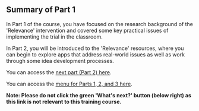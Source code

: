 ## Summary of Part 1
In Part 1 of the course, you have focused on the research background of the 'Relevance' intervention and covered some key practical issues of implementing the trial in the classroom.
 
In Part 2, you will be introduced to the 'Relevance' resources, where you can begin to explore apps that address real-world issues as well as work through some idea development processes.

You can access the [next part (Part 2) here](https://projects.raspberrypi.org/en/projects/Year8-RelevanceTraining-Part2-GBICi4).

You can access the [menu for Parts 1, 2, and 3 here](https://projects.raspberrypi.org/en/pathways/year8-relevancetraining-gbici4).

**Note: Please do not click the green 'What's next?' button (below right) as this link is not relevant to this training course.**
